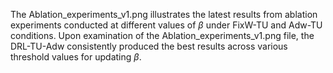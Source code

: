 The Ablation_experiments_v1.png illustrates the latest results from ablation experiments conducted at different values of $\beta$ under FixW-TU and Adw-TU conditions. 
Upon examination of the Ablation_experiments_v1.png file, the DRL-TU-Adw consistently produced the best results across various threshold values for updating $\beta$.
